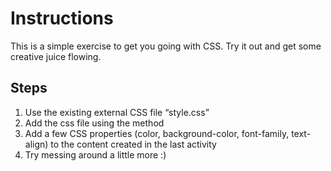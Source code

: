 # Instructions  
This is a simple exercise to get you going with CSS. Try it out and get some creative juice flowing.

## Steps
1. Use the existing external CSS file “style.css”
2. Add the css file using the <link> method
3. Add a few CSS properties (color, background-color, font-family, text-align) to the content created in the last activity
4. Try messing around a little more :) 